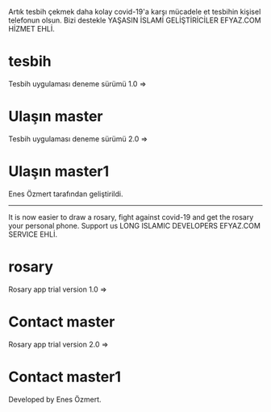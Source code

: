 Artık tesbih çekmek daha kolay covid-19'a karşı mücadele et tesbihin kişisel telefonun olsun.
Bizi destekle YAŞASIN İSLAMİ GELİŞTİRİCİLER EFYAZ.COM HİZMET EHLİ.
# tesbih
Tesbih uygulaması deneme sürümü 1.0 =>
# Ulaşın master
Tesbih uygulaması deneme sürümü 2.0 =>
# Ulaşın master1
Enes Özmert tarafından geliştirildi.
______________________________________________________________________________________________
It is now easier to draw a rosary, fight against covid-19 and get the rosary your personal phone.
Support us LONG ISLAMIC DEVELOPERS EFYAZ.COM SERVICE EHLİ.
# rosary
Rosary app trial version 1.0 =>
# Contact master
Rosary app trial version 2.0 =>
# Contact master1
Developed by Enes Özmert.
